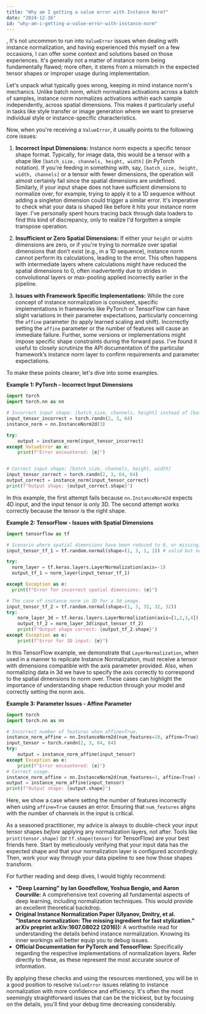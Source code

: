 ```yaml
---
title: "Why am I getting a value error with Instance Norm?"
date: "2024-12-16"
id: "why-am-i-getting-a-value-error-with-instance-norm"
---
```


,  It's not uncommon to run into `ValueError` issues when dealing with instance normalization, and having experienced this myself on a few occasions, I can offer some context and solutions based on those experiences. It's generally not a matter of instance norm being fundamentally flawed; more often, it stems from a mismatch in the expected tensor shapes or improper usage during implementation.

Let's unpack what typically goes wrong, keeping in mind instance norm's mechanics. Unlike batch norm, which normalizes activations across a batch of samples, instance norm normalizes activations *within* each sample independently, across spatial dimensions. This makes it particularly useful in tasks like style transfer or image generation where we want to preserve individual style or instance-specific characteristics.

Now, when you're receiving a `ValueError`, it usually points to the following core issues:

1.  **Incorrect Input Dimensions:** Instance norm expects a specific tensor shape format. Typically, for image data, this would be a tensor with a shape like `[batch_size, channels, height, width]` (in PyTorch notation). If you're feeding in something with, say, `[batch_size, height, width, channels]` or a tensor with fewer dimensions, the operation will almost certainly fail since the spatial dimensions are undefined. Similarly, if your input shape does not have sufficient dimensions to normalize over, for example, trying to apply it to a 1D sequence without adding a singleton dimension could trigger a similar error. It's imperative to check what your data is shaped like before it hits your instance norm layer. I've personally spent hours tracing back through data loaders to find this kind of discrepancy, only to realize I'd forgotten a simple transpose operation.

2.  **Insufficient or Zero Spatial Dimensions:** If either your `height` or `width` dimensions are zero, or if you're trying to normalize over spatial dimensions that don’t exist (e.g., in a 1D sequence), instance norm cannot perform its calculations, leading to the error. This often happens with intermediate layers where calculations might have reduced the spatial dimensions to 0, often inadvertently due to strides in convolutional layers or max-pooling applied incorrectly earlier in the pipeline.

3.  **Issues with Framework Specific Implementations:** While the core concept of instance normalization is consistent, specific implementations in frameworks like PyTorch or TensorFlow can have slight variations in their parameter expectations, particularly concerning the `affine` parameter (to apply learned scaling and shift). Incorrectly setting the `affine` parameter or the number of features will cause an immediate failure. Further, some versions or implementations might impose specific shape constraints during the forward pass. I've found it useful to closely scrutinize the API documentation of the particular framework’s instance norm layer to confirm requirements and parameter expectations.

To make these points clearer, let's dive into some examples.

**Example 1: PyTorch - Incorrect Input Dimensions**

```python
import torch
import torch.nn as nn

# Incorrect input shape: [batch_size, channels, height] instead of [batch_size, channels, height, width]
input_tensor_incorrect = torch.randn(2, 3, 64)
instance_norm = nn.InstanceNorm2d(3)

try:
    output = instance_norm(input_tensor_incorrect)
except ValueError as e:
    print(f"Error encountered: {e}")


# Correct input shape: [batch_size, channels, height, width]
input_tensor_correct = torch.randn(2, 3, 64, 64)
output_correct = instance_norm(input_tensor_correct)
print(f"Output shape: {output_correct.shape}")

```

In this example, the first attempt fails because `nn.InstanceNorm2d` expects 4D input, and the input tensor is only 3D. The second attempt works correctly because the tensor is the right shape.

**Example 2: TensorFlow - Issues with Spatial Dimensions**

```python
import tensorflow as tf

# Scenario where spatial dimensions have been reduced to 0, or missing.
input_tensor_tf_1 = tf.random.normal(shape=(1, 3, 1, 1)) # valid but not something suitable to norm in 2d

try:
  norm_layer = tf.keras.layers.LayerNormalization(axis=-1)
  output_tf_1 = norm_layer(input_tensor_tf_1)

except Exception as e:
  print(f"Error for incorrect spatial dimensions: {e}")

# The case of instance norm in 3D for a 3d image.
input_tensor_tf_2 = tf.random.normal(shape=(1, 3, 32, 32, 32))
try:
    norm_layer_3d = tf.keras.layers.LayerNormalization(axis=[1,2,3,4]) # for instance norm over all the spatial channels and all the dimensions
    output_tf_2 = norm_layer_3d(input_tensor_tf_2)
    print(f"Output shape correct: {output_tf_2.shape}")
except Exception as e:
    print(f"Error for 3D input: {e}")


```

In this TensorFlow example, we demonstrate that `LayerNormalization`, when used in a manner to replicate Instance Normalization, must receive a tensor with dimensions compatible with the axis parameter provided. Also, when normalizing data in 3d we have to specify the axis correctly to correspond to the spatial dimensions to norm over. These cases can highlight the importance of understanding shape reduction through your model and correctly setting the norm axis.

**Example 3: Parameter Issues - Affine Parameter**

```python
import torch
import torch.nn as nn

# Incorrect number of features when affine=True.
instance_norm_affine = nn.InstanceNorm2d(num_features=10, affine=True)
input_tensor = torch.randn(2, 3, 64, 64)
try:
    output = instance_norm_affine(input_tensor)
except Exception as e:
    print(f"Error encountered: {e}")
# Correct usage.
instance_norm_affine = nn.InstanceNorm2d(num_features=3, affine=True) # matching input channels
output = instance_norm_affine(input_tensor)
print(f"Output shape: {output.shape}")

```

Here, we show a case where setting the number of features incorrectly when using `affine=True` causes an error. Ensuring that `num_features` aligns with the number of channels in the input is critical.

As a seasoned practitioner, my advice is always to double-check your input tensor shapes *before* applying any normalization layers, not after. Tools like `print(tensor.shape)` (or `tf.shape(tensor)` for TensorFlow) are your best friends here. Start by meticulously verifying that your input data has the expected shape and that your normalization layer is configured accordingly. Then, work your way through your data pipeline to see how those shapes transform.

For further reading and deep dives, I would highly recommend:

*   **"Deep Learning" by Ian Goodfellow, Yoshua Bengio, and Aaron Courville:** A comprehensive text covering all fundamental aspects of deep learning, including normalization techniques. This would provide an excellent theoretical backdrop.
*   **Original Instance Normalization Paper (Ulyanov, Dmitry, et al. "Instance normalization: The missing ingredient for fast stylization." arXiv preprint arXiv:1607.08022 (2016)):** A worthwhile read for understanding the details behind instance normalization. Knowing its inner workings will better equip you to debug issues.
*   **Official Documentation for PyTorch and TensorFlow:** Specifically regarding the respective implementations of normalization layers. Refer directly to these, as these represent the most accurate source of information.

By applying these checks and using the resources mentioned, you will be in a good position to resolve `ValueError` issues relating to instance normalization with more confidence and efficiency. It's often the most seemingly straightforward issues that can be the trickiest, but by focusing on the details, you'll find your debug time decreasing considerably.
